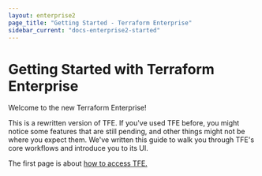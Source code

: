 ```yaml
---
layout: enterprise2
page_title: "Getting Started - Terraform Enterprise"
sidebar_current: "docs-enterprise2-started"
---
```


# Getting Started with Terraform Enterprise

Welcome to the new Terraform Enterprise!

This is a rewritten version of TFE. If you've used TFE before, you might notice some features that are still pending, and other things might not be where you expect them. We've written this guide to walk you through TFE's core workflows and introduce you to its UI.

The first page is about [how to access TFE.](./access.html)
